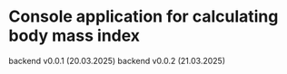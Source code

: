 # Console application for calculating body mass index

backend v0.0.1 (20.03.2025)
backend v0.0.2 (21.03.2025)
